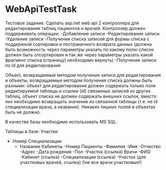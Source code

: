 # WebApiTestTask
Тестовое задание.
Сделать asp.net web api 2 контроллера для редактирования таблиц пациентов и врачей.
Контроллер должен поддерживать операции:
-Добавление записи
-Редактирование записи
-Удаление записи
-Получения списка записей для формы списка с поддержкой сортировки и постраничного возврата данных (должна быть возможность через параметры указать по какому полю список должен быть отсортирован и так же через параметры указать какой фрагмент списка (страницу) необходимо вернуть)
-Получение записи по Id для редактирования

Объект, возвращаемый методом получения записи для редактирования и объекты, возвращаемые методом получения списка должны быть разными:
объект для редактирования должен содержать только поля редактируемой таблицы и ссылки (id) связанных записей из других таблиц,
объект списка не должен содержать внешних ссылок, вместо них необходимо возвращать значение из связанной таблицы (т.е. не id специализации врача, а название).
Никаких лишних полей в объектах быть не должно.

В качестве базы необходимо использовать MS SQL.

Таблицы в базе:
Участки
- Номер
Специализации
	- Название
Кабинеты 
	-Номер
Пациенты
	-Фамилия
	-Имя
	-Отчество
	-Адрес
	-Дата рождения
	-Пол
	-Участок (ссылка)
Врачи
	-ФИО
	-Кабинет (ссылка)
	-Специализация (ссылка)
	-Участок (для участковых врачей, ссылка) (!не все врачи участковые!)
